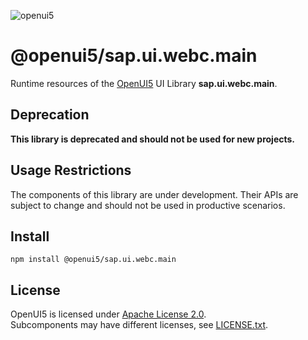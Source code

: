 ![openui5](http://openui5.org/images/OpenUI5_new_big_side.png)

# @openui5/sap.ui.webc.main
Runtime resources of the [OpenUI5](https://github.com/UI5/openui5) UI Library **sap.ui.webc.main**.

## Deprecation
**This library is deprecated and should not be used for new projects.**

## Usage Restrictions
The components of this library are under development. Their APIs are subject to change and should not be used in productive scenarios.

## Install
```
npm install @openui5/sap.ui.webc.main
```

## License
OpenUI5 is licensed under [Apache License 2.0](https://www.apache.org/licenses/LICENSE-2.0).  
Subcomponents may have different licenses, see [LICENSE.txt](LICENSE.txt).
